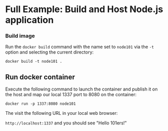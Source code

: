 # Full Example: Build and Host Node.js application

### Build image

Run the `docker build` command with the name set to `node101` via the `-t` option and selecting the current directory:

`docker build -t node101 .`

## Run docker container

Execute the following command to launch the container and publish it on the host and map our local 1337 port to 8080 on the container:

`docker run -p 1337:8080 node101`

The visit the following URL in your local web browser:

`http://localhost:1337` and you should see "Hello 101ers!"
